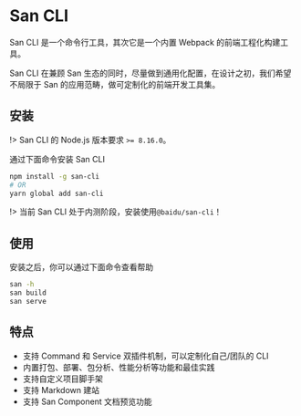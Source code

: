 # San CLI

San CLI 是一个命令行工具，其次它是一个内置 Webpack 的前端工程化构建工具。

San CLI 在兼顾 San 生态的同时，尽量做到通用化配置，在设计之初，我们希望不局限于 San 的应用范畴，做可定制化的前端开发工具集。

## 安装

!> San CLI 的 Node.js 版本要求 `>= 8.16.0`。


通过下面命令安装 San CLI

```bash
npm install -g san-cli
# OR
yarn global add san-cli
```

!> 当前 San CLI 处于内测阶段，安装使用`@baidu/san-cli`！

## 使用

安装之后，你可以通过下面命令查看帮助

```bash
san -h
san build
san serve
```

## 特点

-   支持 Command 和 Service 双插件机制，可以定制化自己/团队的 CLI
-   内置打包、部署、包分析、性能分析等功能和最佳实践
-   支持自定义项目脚手架
-   支持 Markdown 建站
-   支持 San Component 文档预览功能
